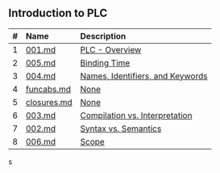 ## Introduction to PLC

| # | Name                       | Description                                |
|:-:|:---------------------------|:-------------------------------------------|
| 1 | [001.md](001.md)           | [PLC - Overview](001.md)                   |
| 2 | [005.md](005.md)           | [Binding Time](005.md)                     |
| 3 | [004.md](004.md)           | [Names, Identifiers, and Keywords](004.md) |
| 4 | [funcabs.md](funcabs.md)   | [None](funcabs.md)                         |
| 5 | [closures.md](closures.md) | [None](closures.md)                        |
| 6 | [003.md](003.md)           | [Compilation vs. Interpretation](003.md)   |
| 7 | [002.md](002.md)           | [Syntax vs. Semantics](002.md)             |
| 8 | [006.md](006.md)           | [Scope](006.md)                            |
s
